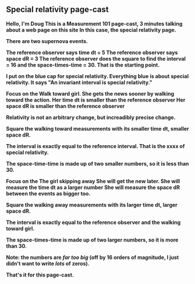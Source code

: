 ## Special relativity page-cast

**Hello, I'm Doug
This is a Measurement 101 page-cast,
3 minutes talking about a web page on this site
In this case, the special relativity page.**

**There are two supernova events.**

**The reference observer says time dt = 5
The reference observer says space dR = 3
The reference observer does the square to find
the interval = 16 and the space-times-time = 30.
That is the starting point.**

**I put on the blue cap for special relativity.
Everything blue is about special relativity.
It says "An invariant interval is special relativity."**

**Focus on the Walk toward girl.
She gets the news sooner by walking toward the action.
Her time dt is smaller than the reference observer
Her space dR is smaller than the reference observer**

**Relativity is not an arbitrary change,
but increadibly precise change.**

**Square the walking toward measurements with its
smaller time dt, smaller space dR.**

**The interval is exactly equal to the reference interval.
That is the xxxx  of special relativity.**

**The space-time-time is made up of two smaller numbers,
so it is less than 30.**

**Focus on the The girl skipping away
She will get the new later.
She will measure the time dt as a larger number
She will measure the space dR between the events as bigger too.**

**Square the walking away measurements with its
larger time dt, larger space dR.**

**The interval is exactly equal to the reference observer
and the walking toward girl.**

**The space-times-time is made up of two larger numbers,
so it is more than 30.**

**Note: the numbers are *far too big* (off by 16 orders of magnitude, I just
didn't want to write _lots_ of zeros).**

**That's it for this page-cast.**
